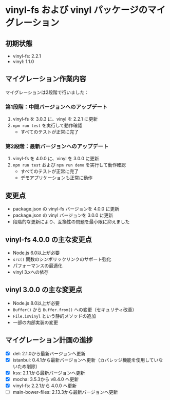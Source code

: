 # vinyl-fs および vinyl パッケージのマイグレーション

## 初期状態
- vinyl-fs: 2.2.1
- vinyl: 1.1.0

## マイグレーション作業内容
マイグレーションは2段階で行いました：

### 第1段階：中間バージョンへのアップデート
1. vinyl-fs を 3.0.3 に、vinyl を 2.2.1 に更新
2. `npm run test` を実行して動作確認
   - すべてのテストが正常に完了

### 第2段階：最新バージョンへのアップデート
1. vinyl-fs を 4.0.0 に、vinyl を 3.0.0 に更新
2. `npm run test` および `npm run demo` を実行して動作確認
   - すべてのテストが正常に完了
   - デモアプリケーションも正常に動作

## 変更点
- package.json の vinyl-fs バージョンを 4.0.0 に更新
- package.json の vinyl バージョンを 3.0.0 に更新
- 段階的な更新により、互換性の問題を最小限に抑えました

## vinyl-fs 4.0.0 の主な変更点
- Node.js 6.0以上が必要
- `src()` 関数のシンボリックリンクのサポート強化
- パフォーマンスの最適化
- vinyl 3.xへの依存

## vinyl 3.0.0 の主な変更点
- Node.js 8.0以上が必要
- `Buffer()` から `Buffer.from()` への変更（セキュリティ改善）
- `File.isVinyl` という静的メソッドの追加
- 一部の内部実装の変更

## マイグレーション計画の進捗
- [X] del: 2.1.0から最新バージョンへ更新
- [X] istanbul: 0.4.1から最新バージョンへ更新（カバレッジ機能を使用していないため削除）
- [X] kss: 2.1.1から最新バージョンへ更新
- [X] mocha: 3.5.3から v8.4.0 へ更新
- [X] vinyl-fs: 2.2.1から 4.0.0 へ更新
- [ ] main-bower-files: 2.13.3から最新バージョンへ更新
